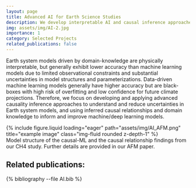 ```yaml
---
layout: page
title: Advanced AI for Earth Science Studies
description: We develop interpretable AI and causal inference approaches to understand the complex Earth system.
img: assets/img/AI-2.jpg
importance: 1
category: Selected Projects
related_publications: false
---
```


Earth system models driven by domain-knowledge are physically interpretable, but generally exhibit lower accuracy than machine learning models due to limited observational constraints and substantial uncertainties in model structures and parameterizations. Data-driven machine learning models generally have higher accuracy but are black-boxes with high risk of overfitting and low confidence for future climate projections. Therefore, we focus on developing and applying advanced causality inference approaches to understand and reduce uncertainties in Earth system models, and using inferred causal relationships and domain knowledge to inform and improve machine/deep learning models. 


<div class="row">
    <div class="col-sm mt-3 mt-md-0">
        {% include figure.liquid loading="eager" path="assets/img/AI_AFM.png" title="example image" class="img-fluid rounded z-depth-1" %}
    </div>
</div>
<div class="caption">
    Model structure of the causal-ML and the causal relationship findings from our CH4 study.
    Further details are provided in our AFM paper.
</div>

## Related publications:
{% bibliography --file AI.bib %}